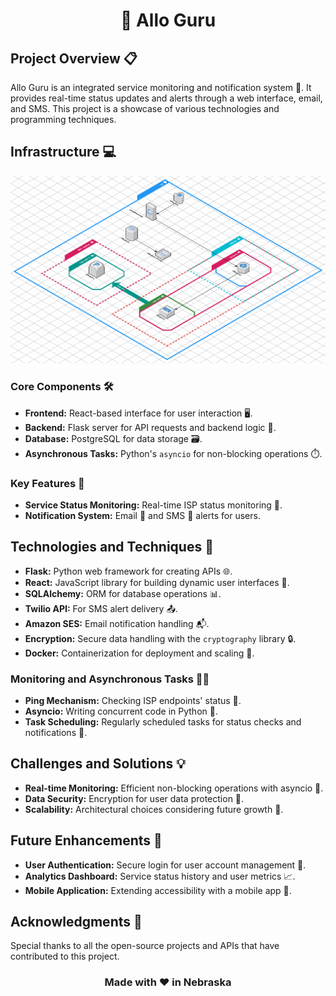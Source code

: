 <h1 align="center">
🐸 Allo Guru 
</h1>

## Project Overview 📋
Allo Guru is an integrated service monitoring and notification system 🚨. It provides real-time status updates and alerts through a web interface, email, and SMS. This project is a showcase of various technologies and programming techniques.

## Infrastructure 💻 
<p align="center">
  <img src="https://raw.githubusercontent.com/ecthelionvi/Images/main/Allo-Guru-infra.png" alt="Allo Guru">
</p>

### Core Components 🛠️
- **Frontend:** React-based interface for user interaction 🖥️.
- **Backend:** Flask server for API requests and backend logic 🧠.
- **Database:** PostgreSQL for data storage 🗃️.
- **Asynchronous Tasks:** Python's `asyncio` for non-blocking operations ⏱️.

### Key Features 🔑
- **Service Status Monitoring:** Real-time ISP status monitoring 📡.
- **Notification System:** Email 📧 and SMS 📱 alerts for users.

## Technologies and Techniques 🧪
- **Flask:** Python web framework for creating APIs 🌐.
- **React:** JavaScript library for building dynamic user interfaces 🔧.
- **SQLAlchemy:** ORM for database operations 📊.
- **Twilio API:** For SMS alert delivery 📤.
- **Amazon SES:** Email notification handling 📬.
- **Encryption:** Secure data handling with the `cryptography` library 🔒.
- **Docker:** Containerization for deployment and scaling 🐳.

### Monitoring and Asynchronous Tasks 🕵️‍♂️
- **Ping Mechanism:** Checking ISP endpoints' status 🏓.
- **Asyncio:** Writing concurrent code in Python 🐍.
- **Task Scheduling:** Regularly scheduled tasks for status checks and notifications 📅.

## Challenges and Solutions 💡
- **Real-time Monitoring:** Efficient non-blocking operations with asyncio 🚀.
- **Data Security:** Encryption for user data protection 🔐.
- **Scalability:** Architectural choices considering future growth 🌱.

## Future Enhancements 🔮
- **User Authentication:** Secure login for user account management 🔑.
- **Analytics Dashboard:** Service status history and user metrics 📈.
- **Mobile Application:** Extending accessibility with a mobile app 📲.

## Acknowledgments 🙏
Special thanks to all the open-source projects and APIs that have contributed to this project.

<h3 align="center">
Made with ❤️  in Nebraska
</h3>
